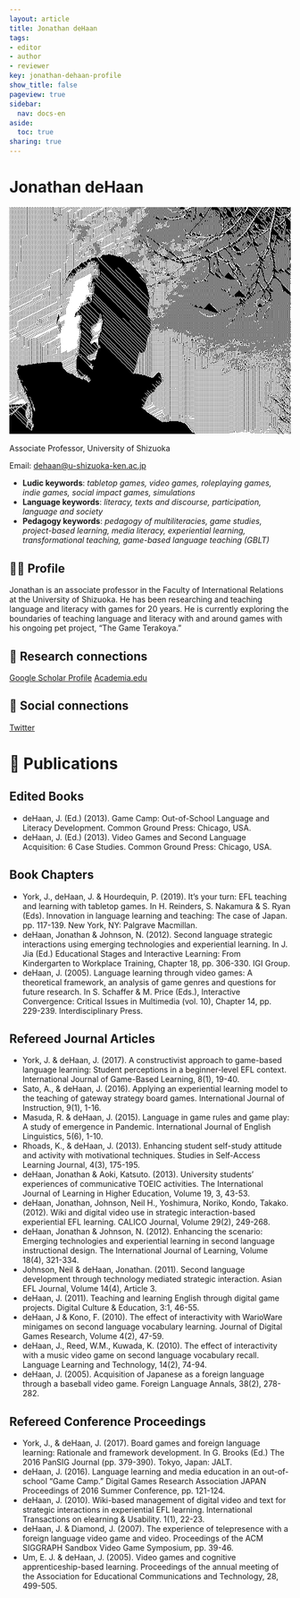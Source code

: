 ```yaml
---
layout: article
title: Jonathan deHaan
tags:
- editor
- author
- reviewer
key: jonathan-dehaan-profile
show_title: false
pageview: true
sidebar:
  nav: docs-en
aside:
  toc: true
sharing: true
---
```


# Jonathan deHaan

<div class="card">
  <div class="card__image">
    <img class="image" src="/assets/images/dehaan_llp_profile_pic.jpg"/>
    <div class="overlay overlay--bottom">
      <p>Associate Professor, University of Shizuoka</p>
    </div>
  </div>
</div>

Email: [dehaan@u-shizuoka-ken.ac.jp](mailto:dehaan@u-shizuoka-ken.ac.jp)

- **Ludic keywords**: *tabletop games, video games, roleplaying games, indie games, social impact games, simulations*
- **Language keywords**: *literacy, texts and discourse, participation, language and society*
- **Pedagogy keywords**: *pedagogy of multiliteracies, game studies, project-based learning, media literacy, experiential learning, transformational teaching, game-based language teaching (GBLT)*

<!--more-->

## 👨‍🏫 Profile

Jonathan is an associate professor in the Faculty of International Relations at the University of Shizuoka. He has been researching and teaching language and literacy with games for 20 years. He is currently exploring the boundaries of teaching language and literacy with and around games with his ongoing pet project, “The Game Terakoya.”

## 🧪 Research connections

[Google Scholar Profile](https://scholar.google.co.jp/citations?user=jopJtIYAAAAJ&hl=en)
[Academia.edu](https://u-shizuoka-ken.academia.edu/JonathandeHaan)

## 💬 Social connections

[Twitter](https://twitter.com/jonathandehaan)

# 📰 Publications

## Edited Books

- deHaan, J. (Ed.) (2013). Game Camp: Out-of-School Language and Literacy Development. Common Ground Press: Chicago, USA.
- deHaan, J. (Ed.) (2013). Video Games and Second Language Acquisition: 6 Case Studies. Common Ground Press: Chicago, USA.

## Book Chapters

- York, J., deHaan, J. & Hourdequin, P. (2019). It’s your turn: EFL teaching and learning with tabletop games. In H. Reinders, S. Nakamura & S. Ryan (Eds). Innovation in language learning and teaching: The case of Japan. pp. 117-139. New York, NY: Palgrave Macmillan.
- deHaan, Jonathan & Johnson, N. (2012). Second language strategic interactions using emerging technologies and experiential learning. In J. Jia (Ed.) Educational Stages and Interactive Learning: From Kindergarten to Workplace Training, Chapter 18, pp. 306-330. IGI Group.
- deHaan, J. (2005). Language learning through video games: A theoretical framework, an analysis of game genres and questions for future research. In S. Schaffer & M. Price (Eds.), Interactive Convergence: Critical Issues in Multimedia (vol. 10), Chapter 14, pp. 229-239. Interdisciplinary Press.

## Refereed Journal Articles

- York, J. & deHaan, J. (2017). A constructivist approach to game-based language learning: Student perceptions in a beginner-level EFL context. International Journal of Game-Based Learning, 8(1), 19-40.
- Sato, A., & deHaan, J. (2016). Applying an experiential learning model to the teaching of gateway strategy board games. International Journal of Instruction, 9(1), 1-16.
- Masuda, R. & deHaan, J. (2015). Language in game rules and game play: A study of emergence in Pandemic. International Journal of English Linguistics, 5(6), 1-10.
- Rhoads, K., & deHaan, J. (2013). Enhancing student self-study attitude and activity with motivational techniques. Studies in Self-Access Learning Journal, 4(3), 175-195.
- deHaan, Jonathan & Aoki, Katsuto. (2013). University students’ experiences of communicative TOEIC activities. The International Journal of Learning in Higher Education, Volume 19, 3, 43-53.
- deHaan, Jonathan, Johnson, Neil H., Yoshimura, Noriko, Kondo, Takako. (2012). Wiki and digital video use in strategic interaction-based experiential EFL learning. CALICO Journal, Volume 29(2), 249-268.
- deHaan, Jonathan & Johnson, N. (2012). Enhancing the scenario: Emerging technologies and experiential learning in second language instructional design. The International Journal of Learning, Volume 18(4), 321-334.
- Johnson, Neil & deHaan, Jonathan. (2011). Second language development through technology mediated strategic interaction. Asian EFL Journal, Volume 14(4), Article 3.
- deHaan, J. (2011). Teaching and learning English through digital game projects. Digital Culture & Education, 3:1, 46-55.
- deHaan, J & Kono, F. (2010). The effect of interactivity with WarioWare minigames on second language vocabulary learning. Journal of Digital Games Research, Volume 4(2), 47-59.
- deHaan, J., Reed, W.M., Kuwada, K. (2010). The effect of interactivity with a music video game on second language vocabulary recall. Language Learning and Technology, 14(2), 74-94.
- deHaan, J. (2005). Acquisition of Japanese as a foreign language through a baseball video game. Foreign Language Annals, 38(2), 278-282.

## Refereed Conference Proceedings
- York, J., & deHaan, J. (2017). Board games and foreign language learning: Rationale and framework development. In G. Brooks (Ed.) The 2016 PanSIG Journal (pp. 379-390). Tokyo, Japan: JALT.
- deHaan, J. (2016). Language learning and media education in an out-of-school “Game Camp.” Digital Games Research Association JAPAN Proceedings of 2016 Summer Conference, pp. 121-124.
- deHaan, J. (2010). Wiki-based management of digital video and text for strategic interactions in experiential EFL learning. International Transactions on elearning & Usability. 1(1), 22-23.
- deHaan, J. & Diamond, J. (2007). The experience of telepresence with a foreign language video game and video. Proceedings of the ACM SIGGRAPH Sandbox Video Game Symposium, pp. 39-46.
- Um, E. J. & deHaan, J. (2005). Video games and cognitive apprenticeship-based learning. Proceedings of the annual meeting of the Association for Educational Communications and Technology, 28, 499-505.